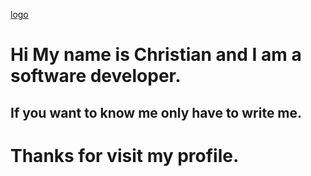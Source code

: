 [logo](https://i.ibb.co/L8PdRhh/imagen-github.jpg)

# Hi My name is Christian and I am a software developer.
## If you want to know me only have to write me.
# Thanks for visit my profile.